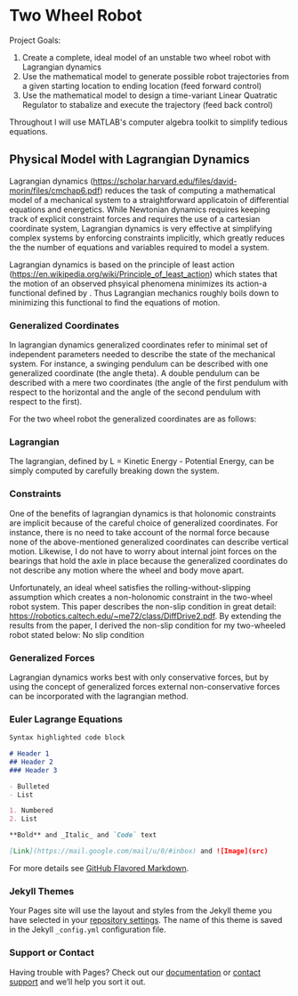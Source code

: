 # Two Wheel Robot

Project Goals:
  1. Create a complete, ideal model of an unstable two wheel robot with Lagrangian dynamics
  2. Use the mathematical model to generate possible robot trajectories from a given starting location to ending location (feed forward control)
  3. Use the mathematical model to design a time-variant Linear Quatratic Regulator to stabalize and execute the trajectory (feed back control)
 
 Throughout I will use MATLAB's computer algebra toolkit to simplify tedious equations. 

## Physical Model with Lagrangian Dynamics

Lagrangian dynamics (https://scholar.harvard.edu/files/david-morin/files/cmchap6.pdf) reduces the task of computing a mathematical model of a mechanical system to a straightforward applicatoin of differential equations and energetics. While Newtonian dynamics requires keeping track of explicit constraint forces and requires the use of a cartesian coordinate system, Lagrangian dynamics is very effective at simplifying complex systems by enforcing constraints implicitly, which greatly reduces the the number of equations and variables required to model a system. 

Lagrangian dynamics is based on the principle of least action (https://en.wikipedia.org/wiki/Principle_of_least_action) which states that the motion of an observed phsyical phenomena minimizes its action-a functional defined by <insert action definition>. Thus Lagrangian mechanics roughly boils down to minimizing this functional to find the equations of motion.  
  
### Generalized Coordinates

In lagrangian dynamics generalized coordinates refer to minimal set of independent parameters needed to describe the state of the mechanical system. For instance, a  swinging pendulum can be described with one generalized coordinate (the angle theta). A double pendulum can be described with a mere two coordinates (the angle of the first pendulum with respect to the horizontal and the angle of the second pendulum with respect to the first). 

For the two wheel robot the generalized coordinates are as follows:

### Lagrangian

The lagrangian, defined by L = Kinetic Energy - Potential Energy, can be simply computed by carefully breaking down the system. 

### Constraints

One of the benefits of lagrangian dynamics is that holonomic constraints are implicit because of the careful choice of generalized coordinates. For instance, there is no need to take account of the normal force because none of the above-mentioned generalized coordinates can describe vertical motion. Likewise, I do not have to worry about internal joint forces on the bearings that hold the axle in place because the generalized coordinates do not describe any motion where the wheel and body move apart. 
 
Unfortunately, an ideal wheel satisfies the rolling-without-slipping assumption which creates a non-holonomic constraint in the two-wheel robot system. This paper describes the non-slip condition in great detail: https://robotics.caltech.edu/~me72/class/DiffDrive2.pdf. By extending the results from the paper, I derived the non-slip condition for my two-wheeled robot stated below:
      No slip condition
        
### Generalized Forces
Lagrangian dynamics works best with only conservative forces, but by using the concept of generalized forces external non-conservative forces can be incorporated with the lagrangian method. 

### Euler Lagrange Equations

```markdown
Syntax highlighted code block

# Header 1
## Header 2
### Header 3

- Bulleted
- List

1. Numbered
2. List

**Bold** and _Italic_ and `Code` text

[Link](https://mail.google.com/mail/u/0/#inbox) and ![Image](src)
```

For more details see [GitHub Flavored Markdown](https://guides.github.com/features/mastering-markdown/).

### Jekyll Themes

Your Pages site will use the layout and styles from the Jekyll theme you have selected in your [repository settings](https://github.com/neilhazra/neilhazra.github.io/settings). The name of this theme is saved in the Jekyll `_config.yml` configuration file.

### Support or Contact

Having trouble with Pages? Check out our [documentation](https://docs.github.com/categories/github-pages-basics/) or [contact support](https://github.com/contact) and we’ll help you sort it out.
